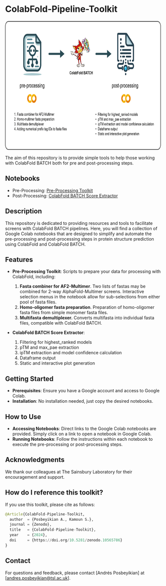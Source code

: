 # **ColabFold-Pipeline-Toolkit**

<p align="center"><img src="https://github.com/andyposbe/ColabFold-Pipeline-Toolkit/blob/main/Overview.png" height="420"/></p>


The aim of this repository is to provide simple tools to help those working with ColabFold BATCH both for pre and post-processing steps.

## Notebooks
- Pre-Processing: [Pre-Processing Toolkit](https://colab.research.google.com/github/andyposbe/ColabFold-Pipeline-Toolkit/blob/main/Pre_processing.ipynb)
- Post-Processing: [ColabFold BATCH Score Extractor](https://colab.research.google.com/github/andyposbe/ColabFold-Pipeline-Toolkit/blob/main/Score_Extractor.ipynb)

## Description

This repository is dedicated to providing resources and tools to facilitate screens with ColabFold BATCH pipelines. Here, you will find a collection of Google Colab notebooks that are designed to simplify and automate the pre-processing and post-processing steps in protein structure prediction using ColabFold and ColabFold BATCH.

## Features

- **Pre-Processing Toolkit**: Scripts to prepare your data for processing with ColabFold, including:
  1. **Fasta combiner for AF2-Multimer**. Two lists of fastas may be combined for 2-way AlphaFold-Multimer screens. Interactive selection menus in the notebook allow for sub-selections from either pool of fasta files.
  2.  **Homo-oligomer fasta preparation**. Preparation of homo-oligomer fasta files from simple monomer fasta files.
  3. **Multifasta demultiplexer.** Converts multifasta into individual fasta files, compatible with ColabFold BATCH.
 
- **ColabFold BATCH Score Extractor**:
  1. Filtering for highest_ranked models
  2. pTM and max_pae extraction
  3. ipTM extraction and model confidence calculation
  4. Dataframe output
  5. Static and interactive plot generation

## Getting Started

- **Prerequisites**: Ensure you have a Google account and access to Google Colab.
- **Installation**: No installation needed, just copy the desired notebooks.

## How to Use
- **Accessing Notebooks**: Direct links to the Google Colab notebooks are provided. Simply click on a link to open a notebook in Google Colab.
- **Running Notebooks**: Follow the instructions within each notebook to execute the pre-processing or post-processing steps.

## Acknowledgments
We thank our colleagues at The Sainsbury Laboratory for their encouragement and support.

## How do I reference this toolkit?
If you use this toolkit, please cite as follows:

```python
@Article{ColabFold-Pipeline-Toolkit,
  author  = {Posbeyikian A., Kamoun S.},
  journal = {Zenodo},
  title   = {ColabFold-Pipeline-Toolkit},
  year    = {2024},
  doi     = {https://doi.org/10.5281/zenodo.10565786}
}
```
## Contact
For questions and feedback, please contact [Andrés Posbeyikian] at [andres.posbeyikian@tsl.ac.uk].
